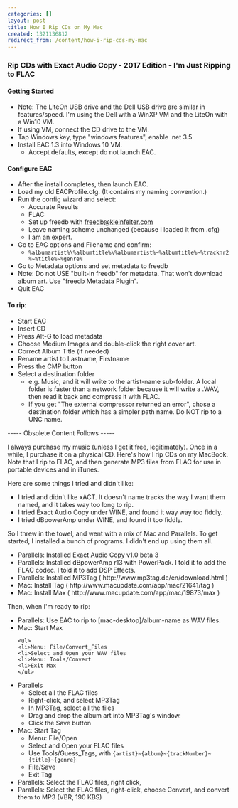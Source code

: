 ```yaml
---
categories: []
layout: post
title: How I Rip CDs on My Mac
created: 1321136812
redirect_from: /content/how-i-rip-cds-my-mac
---
```



### Rip CDs with Exact Audio Copy - 2017 Edition - I'm Just Ripping to FLAC

#### Getting Started

* Note: The LiteOn USB drive and the Dell USB drive are similar in features/speed.  I'm using the Dell with a WinXP VM and the LiteOn with a Win10 VM.
* If using VM, connect the CD drive to the VM.
* Tap Windows key, type "windows features", enable .net 3.5
* Install EAC 1.3 into Windows 10 VM.
    * Accept defaults, except do not launch EAC.

#### Configure EAC

* After the install completes, then launch EAC.
* Load my old EACProfile.cfg.  (It contains my naming convention.)
* Run the config wizard and select:
  * Accurate Results
  * FLAC
  * Set up freedb with freedb@kleinfelter.com
  * Leave naming scheme unchanged (because I loaded it from .cfg)
  * I am an expert.
* Go to EAC options and Filename and confirm:
  * `%albumartist%\%albumtitle%\%albumartist%~%albumtitle%~%tracknr2%~%title%~%genre%`
* Go to Metadata options and set metadata to freedb
* Note: Do not USE "built-in freedb" for metadata. That won't download album art.  Use "freedb Metadata Plugin".
* Quit EAC

#### To rip:

* Start EAC
* Insert CD
* Press Alt-G to load metadata
* Choose Medium Images and double-click the right cover art.
* Correct Album Title (if needed)
* Rename artist to Lastname, Firstname
* Press the CMP button
* Select a destination folder
  * e.g. Music, and it will write to the artist-name sub-folder.  A local folder is faster than a network folder because it will write a .WAV, then read it back and compress it with FLAC.
  * If you get "The external compressor returned an error", chose a destination folder which has a simpler path name.  Do NOT rip to a UNC name.




----- Obsolete Content Follows -----

I always purchase my music (unless I get it free, legitimately).  Once in a while, I purchase it on a physical CD.  Here's how I rip CDs on my MacBook.  Note that I rip to FLAC, and then generate MP3 files from FLAC for use in portable devices and in iTunes.
<p>Here are some things I tried and didn't like:
<ul>
<li>I tried and didn't like xACT.  It doesn't name tracks the way I want them named, and it takes way too long to rip.
<li>I tried Exact Audio Copy under WINE, and found it way way too fiddly.
<li>I tried dBpowerAmp under WINE, and found it too fiddly. 
</ul>
So I threw in the towel, and went with a mix of Mac and Parallels.  To get started, I installed a bunch of programs.  I didn't end up using them all.
<ul>
<li>Parallels: Installed Exact Audio Copy v1.0 beta 3
<li>Parallels: Installed dBpowerAmp r13 with PowerPack.  I told it to add the FLAC codec.  I told it to add DSP Effects.
<li>Parallels: Installed MP3Tag ( http://www.mp3tag.de/en/download.html )
<li>Mac: Install Tag ( http://www.macupdate.com/app/mac/21641/tag ) 
<li>Mac: Install Max ( http://www.macupdate.com/app/mac/19873/max )
</ul>
Then, when I'm ready to rip:
<ul>
<li>Parallels: Use EAC to rip to [mac-desktop]/album-name as WAV files.
<li>Mac: Start Max

    <ul>
    <li>Menu: File/Convert_Files
    <li>Select and Open your WAV files
    <li>Menu: Tools/Convert
    <li>Exit Max
    </ul>
<li>Parallels
    <ul>
    <li>Select all the FLAC files
    <li>Right-click, and select MP3Tag
    <li>In MP3Tag, select all the files
    <li>Drag and drop the album art into MP3Tag's window.
    <li>Click the Save button
    </ul>
<li>Mac: Start Tag
    <ul>
    <li>Menu: File/Open
    <li>Select and Open your FLAC files
    <li>Use Tools/Guess_Tags, with <code>{artist}~{album}~{trackNumber}~{title}~{genre}</code>
    <li>File/Save
    <li>Exit Tag
    </ul>
<li>Parallels: Select the FLAC files, right click, 
<li>Parallels: Select the FLAC files, right-click, choose Convert, and convert them to MP3 (VBR, 190 KBS)
</ul>
